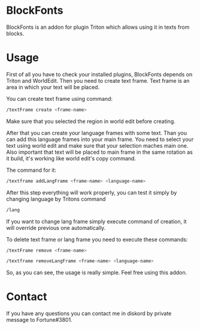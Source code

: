 # BlockFonts
BlockFonts is an addon for plugin Triton which allows using it in texts from blocks.

# Usage
First of all you have to check your installed plugins, BlockFonts depends on Triton and WorldEdit. Then you need to create text frame. Text frame is an area in which your text will be placed. 

You can create text frame using command:
```sh
/textFrame create <frame-name>
```

Make sure that you selected the region in world edit before creating.

After that you can create your language frames with some text. Than you can add this language frames into your main frame. You need to select your text using world edit and make sure that your selection maches main one. Also important that text will be placed to main frame in the same rotation as it build, it's working like world edit's copy command.

The command for it:
```sh
/textframe addLangFrame <frame-name> <language-name>
```

After this step everything will work properly, you can test it simply by changing language by Tritons command
```sh
/lang
```

If you want to change lang frame simply execute command of creation, it will override previous one automatically.

To delete text frame or lang frame you need to execute these commands:  
```sh
/textFrame remove <frame-name> 
```
```sh
/textframe removeLangFrame <frame-name> <language-name>
``` 


So, as you can see, the usage is really simple. Feel free using this addon.

# Contact
If you have any questions you can contact me in diskord by private message to
Fortune#3801.
